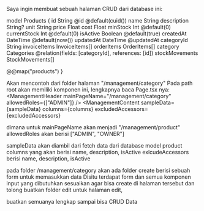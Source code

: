 Saya ingin membuat sebuah halaman CRUD dari database ini:

model Products {
  id             String           @id @default(cuid())
  name           String
  description    String?
  unit           String
  price          Float
  cost           Float
  minStock       Int              @default(0)
  currentStock   Int              @default(0)
  isActive       Boolean          @default(true)
  createdAt      DateTime         @default(now())
  updatedAt      DateTime         @updatedAt
  categoryId     String
  invoiceItems   InvoiceItems[]
  orderItems     OrderItems[]
  category       Categories       @relation(fields: [categoryId], references: [id])
  stockMovements StockMovements[]

  @@map("products")
}

Akan mencontoh dari folder halaman "/management/category"
Pada path root akan memiliki komponen ini, lengkapnya baca Page.tsx nya:
<ManagementHeader mainPageName="/management/category" allowedRoles={["ADMIN"]} />
<ManagementContent
sampleData={sampleData}
columns={columns}
excludedAccessors={excludedAccessors}

dimana untuk mainPageName akan menjadi "/management/product" 
allowedRoles akan berisi ["ADMIN", "OWNER"]

sampleData akan diambil dari fetch data dari database model product
columns yang akan berisi name, description, isActive
exlcudeAccessors berisi name, description, isActive

pada folder /management/category akan ada folder create berisi sebuah form untuk memasukkan data
Disitu terdapat form dan semua komponen input yang dibutuhkan sesuaikan agar bisa create di halaman tersebut
dan tolong buatkan folder edit untuk halaman edit,

buatkan semuanya lengkap sampai bisa CRUD Data